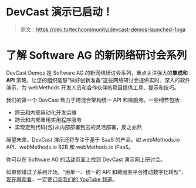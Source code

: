 # DevCast 演示已启动！

> 原文：<https://dev.to/techcommunity/devcast-demos-launched-1oga>

# 了解 Software AG 的新网络研讨会系列

DevCast Demos 是 Software AG 的新网络研讨会系列，重点关注强大的**集成和 API** 策略，让您的组织能够“做好创新准备”这些网络研讨会提供实时、深入的软件演示，为 webMethods 开发人员和合作伙伴的项目提供工具、提示和技巧。

我们的第一个 DevCast 致力于跨混合架构统一 API 和微服务。一些细节包括:

*   跨云和内部自动化开发运维
*   跨云和内部重用实用程序服务
*   实现定制代码(包)从内部部署到云的灵活部署，反之亦然

展望未来，DevCast 演示还将专注于基于 SaaS 的产品，如 webMethods.io API、webMethods.io B2B 和 webMethods.io iPaaS。

你可以在 Software AG 的[活动](https://www.softwareag.com/corporate/company/events/default.html)页面上找到 DevCast 演示网上研讨会。

如果你错过了系列开场，“用单一、统一的 API 和微服务平台推动数字化转型”，[现在就观看](https://www.youtube.com/watch?v=liTEXI0dxWs&list=PL3HwmrSYjxiMsxqulgV8PxJY9flm8EC8K)，一定要[订阅我们的 YouTube 频道](https://www.youtube.com/channel/UCWWOU4CbwPwkWtntoM0jlug)。